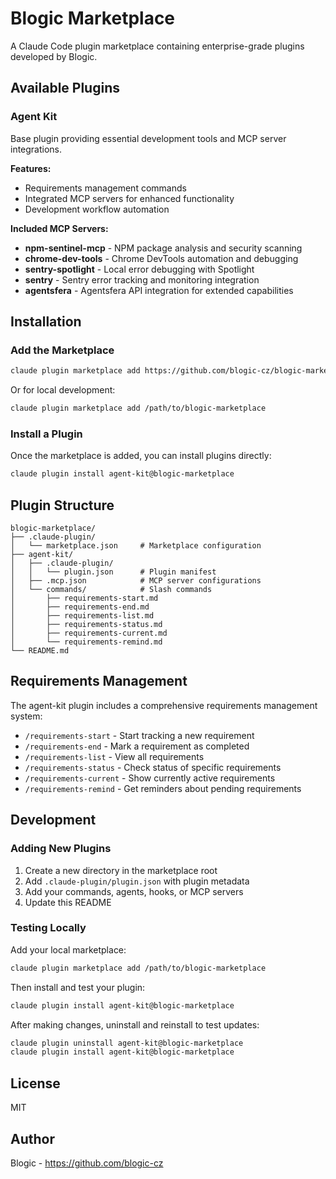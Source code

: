 # Blogic Marketplace

A Claude Code plugin marketplace containing enterprise-grade plugins developed by Blogic.

## Available Plugins

### Agent Kit

Base plugin providing essential development tools and MCP server integrations.

**Features:**

- Requirements management commands
- Integrated MCP servers for enhanced functionality
- Development workflow automation

**Included MCP Servers:**

- **npm-sentinel-mcp** - NPM package analysis and security scanning
- **chrome-dev-tools** - Chrome DevTools automation and debugging
- **sentry-spotlight** - Local error debugging with Spotlight
- **sentry** - Sentry error tracking and monitoring integration
- **agentsfera** - Agentsfera API integration for extended capabilities

## Installation

### Add the Marketplace

```bash
claude plugin marketplace add https://github.com/blogic-cz/blogic-marketplace
```

Or for local development:

```bash
claude plugin marketplace add /path/to/blogic-marketplace
```

### Install a Plugin

Once the marketplace is added, you can install plugins directly:

```bash
claude plugin install agent-kit@blogic-marketplace
```

## Plugin Structure

```
blogic-marketplace/
├── .claude-plugin/
│   └── marketplace.json     # Marketplace configuration
├── agent-kit/
│   ├── .claude-plugin/
│   │   └── plugin.json      # Plugin manifest
│   ├── .mcp.json            # MCP server configurations
│   └── commands/            # Slash commands
│       ├── requirements-start.md
│       ├── requirements-end.md
│       ├── requirements-list.md
│       ├── requirements-status.md
│       ├── requirements-current.md
│       └── requirements-remind.md
└── README.md
```

## Requirements Management

The agent-kit plugin includes a comprehensive requirements management system:

- `/requirements-start` - Start tracking a new requirement
- `/requirements-end` - Mark a requirement as completed
- `/requirements-list` - View all requirements
- `/requirements-status` - Check status of specific requirements
- `/requirements-current` - Show currently active requirements
- `/requirements-remind` - Get reminders about pending requirements

## Development

### Adding New Plugins

1. Create a new directory in the marketplace root
2. Add `.claude-plugin/plugin.json` with plugin metadata
3. Add your commands, agents, hooks, or MCP servers
4. Update this README

### Testing Locally

Add your local marketplace:

```bash
claude plugin marketplace add /path/to/blogic-marketplace
```

Then install and test your plugin:

```bash
claude plugin install agent-kit@blogic-marketplace
```

After making changes, uninstall and reinstall to test updates:

```bash
claude plugin uninstall agent-kit@blogic-marketplace
claude plugin install agent-kit@blogic-marketplace
```

## License

MIT

## Author

Blogic - https://github.com/blogic-cz
